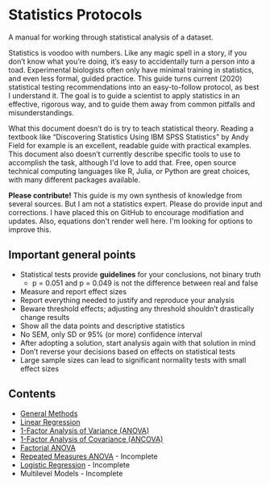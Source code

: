 # Statistics Protocols
A manual for working through statistical analysis of a dataset.

Statistics is voodoo with numbers. Like any magic spell in a story, if you don’t know what you’re doing, it’s easy to accidentally turn a person into a toad. Experimental biologists often only have minimal training in statistics, and even less formal, guided practice. This guide turns current (2020) statistical testing recommendations into an easy-to-follow protocol, as best I understand it. The goal is to guide a scientist to apply statistics in an effective, rigorous way, and to guide them away from common pitfalls and misunderstandings.

What this document doesn’t do is try to teach statistical theory. Reading a textbook like “Discovering Statistics Using IBM SPSS Statistics” by Andy Field for example is an excellent, readable guide with practical examples. This document also doesn’t currently describe specific tools to use to accomplish the task, although I'd love to add that. Free, open source technical computing languages like R, Julia, or Python are great choices, with many different packages available.

**Please contribute!** This guide is my own synthesis of knowledge from several sources. But I am not a statistics expert. Please do provide input and corrections. I have placed this on GitHub to encourage modifiation and updates. Also, equations don't render well here. I'm looking for options to improve this.

Important general points
------------------------
- Statistical tests provide **guidelines** for your conclusions, not binary truth
    - p = 0.051 and p = 0.049 is not the difference between real and false
- Measure and report effect sizes
- Report everything needed to justify and reproduce your analysis
- Beware threshold effects; adjusting any threshold shouldn’t drastically change results
- Show all the data points and descriptive statistics
- No SEM, only SD or 95% (or more) confidence interval
- After adopting a solution, start analysis again with that solution in mind
- Don’t reverse your decisions based on effects on statistical tests
- Large sample sizes can lead to significant normality tests with small effect sizes

Contents
--------
- [General Methods](https://github.com/BioTurboNick/StatisticsProtocols/blob/master/General%20Methods.md)
- [Linear Regression](https://github.com/BioTurboNick/StatisticsProtocols/blob/master/Linear%20Regression.md)
- [1-Factor Analysis of Variance (ANOVA)](https://github.com/BioTurboNick/StatisticsProtocols/blob/master/1-Factor%20ANOVA.md)
- [1-Factor Analysis of Covariance (ANCOVA)](https://github.com/BioTurboNick/StatisticsProtocols/blob/master/1-Factor%20ANCOVA.md)
- [Factorial ANOVA](https://github.com/BioTurboNick/StatisticsProtocols/blob/master/Factorial%20ANOVA.md)
- [Repeated Measures ANOVA](https://github.com/BioTurboNick/StatisticsProtocols/blob/master/Repeated%20Measures%20ANOVA.md) - Incomplete
- [Logistic Regression](https://github.com/BioTurboNick/StatisticsProtocols/blob/master/Logistic%20Regression.md) - Incomplete
- Multilevel Models - Incomplete
